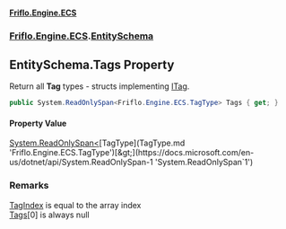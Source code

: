 #### [Friflo.Engine.ECS](index.md 'index')
### [Friflo.Engine.ECS](Friflo.Engine.ECS.md 'Friflo.Engine.ECS').[EntitySchema](EntitySchema.md 'Friflo.Engine.ECS.EntitySchema')

## EntitySchema.Tags Property

Return all <b>Tag</b> types - structs implementing [ITag](ITag.md 'Friflo.Engine.ECS.ITag').

```csharp
public System.ReadOnlySpan<Friflo.Engine.ECS.TagType> Tags { get; }
```

#### Property Value
[System.ReadOnlySpan&lt;](https://docs.microsoft.com/en-us/dotnet/api/System.ReadOnlySpan-1 'System.ReadOnlySpan`1')[TagType](TagType.md 'Friflo.Engine.ECS.TagType')[&gt;](https://docs.microsoft.com/en-us/dotnet/api/System.ReadOnlySpan-1 'System.ReadOnlySpan`1')

### Remarks
[TagIndex](TagType.TagIndex.md 'Friflo.Engine.ECS.TagType.TagIndex') is equal to the array index<br/>[Tags](EntitySchema.Tags.md 'Friflo.Engine.ECS.EntitySchema.Tags')[0] is always null